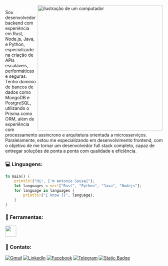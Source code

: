 <img src="https://raw.githubusercontent.com/MicaelliMedeiros/micaellimedeiros/master/image/computer-illustration.png" alt="ilustração de um computador" min-width="400px" max-width="400px" width="400px" align="right">

<p align="left"> 
  Sou desenvolvedor backend com experiência em Rust, Node.js, Java, e Python, especializado na criação de APIs escaláveis, performáticas e seguras. Tenho domínio de bancos de dados como MongoDB e PostgreSQL, utilizando o Prisma como ORM, além de experiência com processamento assíncrono e arquitetura orientada a microsserviços.
  Paralelamente, estou me especializando em desenvolvimento frontend, com o objetivo de me tornar um desenvolvedor full stack completo, capaz de entregar soluções de ponta a ponta com qualidade e eficiência.
</p>

<p align="left">
  <h3>💻 Linguagens:</h3>
</p>

```Rust
fn main() {
    println!("Hi!, I'm Antonio Sousa🤠");
    let languages = vec!["Rust", "Python", "Java", "Nodejs"];
    for language in languages {
        println!("I know {}", language);
    }
}
```

<p align="left">
  <h3>💼 Ferramentas:</h3>
</p>
 <a href="https://skillicons.dev">
    <img src="https://skillicons.dev/icons?i=git,github,react,html,css,vscode,selenium,linux" height="35px"/>
</a>

<p align="left">
  <h3>💌 Contato: </h3>
</p>

<p align="left">
  <a href="mailto:herdersonriker@gmail.com" title="Gmail">
    <img src="https://img.shields.io/badge/-Gmail-FF0000?style=flat-square&labelColor=FF0000&logo=gmail&logoColor=white&link=herdersonriker@gmail.com" alt="Gmail"/></a>
  <a href="https://www.linkedin.com/in/sousaantoni0/" title="LinkedIn">
    <img src="https://img.shields.io/badge/-Linkedin-0e76a8?style=flat-square&logo=Linkedin&logoColor=white" alt="LinkedIn"/></a>
  <a href="https://www.facebook.com/mallocdev/" title="Facebook">
    <img src="https://img.shields.io/badge/-Facebook-3b5998?style=flat-square&labelColor=3b5998&logo=facebook&logoColor=white" alt="Facebook"/></a>
  <a href="https://t.me/mallocdev" title="Telegram" target="_blank">
    <img src="https://img.shields.io/badge/-Telegram-Telegram?style=flat-square&logo=telegram&logoSize=auto&color=gray&link=https://t.me/mallocdev" alt="Telegram"></a>
  <a href="https://x.com/malloc_dev">
    <img alt="Static Badge" src="https://img.shields.io/badge/-Twitter-Twitter?logo=X&color=black"></a>

</p>
